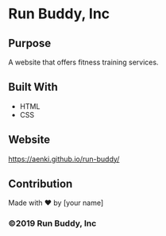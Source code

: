 # Run Buddy, Inc

## Purpose
A website that offers fitness training services. 

## Built With
* HTML
* CSS

## Website
https://aenki.github.io/run-buddy/

## Contribution
Made with ❤️ by [your name]

### ©️2019 Run Buddy, Inc 
